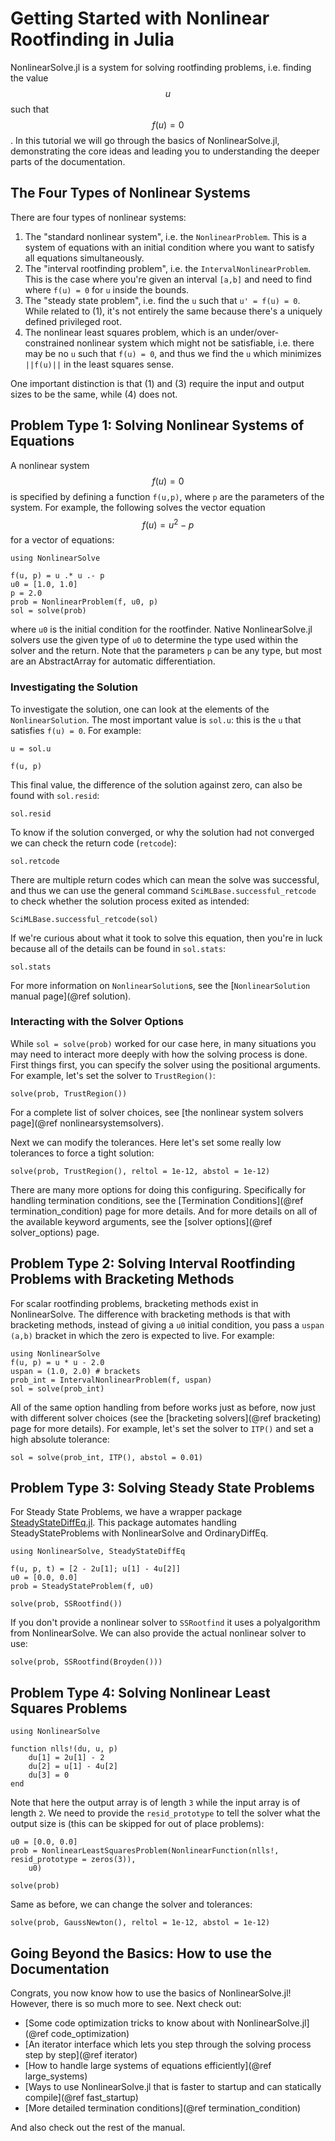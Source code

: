 # Getting Started with Nonlinear Rootfinding in Julia

NonlinearSolve.jl is a system for solving rootfinding problems, i.e. finding the value $$u$$
such that $$f(u) = 0$$. In this tutorial we will go through the basics of NonlinearSolve.jl,
demonstrating the core ideas and leading you to understanding the deeper parts of the
documentation.

## The Four Types of Nonlinear Systems

There are four types of nonlinear systems:

 1. The "standard nonlinear system", i.e. the `NonlinearProblem`. This is a system of
    equations with an initial condition where you want to satisfy all equations
    simultaneously.
 2. The "interval rootfinding problem", i.e. the `IntervalNonlinearProblem`. This is the
    case where you're given an interval `[a,b]` and need to find where `f(u) = 0` for `u`
    inside the bounds.
 3. The "steady state problem", i.e. find the `u` such that `u' = f(u) = 0`. While related
    to (1), it's not entirely the same because there's a uniquely defined privileged root.
 4. The nonlinear least squares problem, which is an under/over-constrained nonlinear system
    which might not be satisfiable, i.e. there may be no `u` such that `f(u) = 0`, and thus
    we find the `u` which minimizes `||f(u)||` in the least squares sense.

One important distinction is that (1) and (3) require the input and output sizes to be the
same, while (4) does not.

## Problem Type 1: Solving Nonlinear Systems of Equations

A nonlinear system $$f(u) = 0$$ is specified by defining a function `f(u,p)`, where `p` are
the parameters of the system. For example, the following solves the vector
equation $$f(u) = u^2 - p$$ for a vector of equations:

```@example 1
using NonlinearSolve

f(u, p) = u .* u .- p
u0 = [1.0, 1.0]
p = 2.0
prob = NonlinearProblem(f, u0, p)
sol = solve(prob)
```

where `u0` is the initial condition for the rootfinder. Native NonlinearSolve.jl solvers use
the given type of `u0` to determine the type used within the solver and the return. Note
that the parameters `p` can be any type, but most are an AbstractArray for automatic
differentiation.

### Investigating the Solution

To investigate the solution, one can look at the elements of the `NonlinearSolution`. The
most important value is `sol.u`: this is the `u` that satisfies `f(u) = 0`. For example:

```@example 1
u = sol.u
```

```@example 1
f(u, p)
```

This final value, the difference of the solution against zero, can also be found with
`sol.resid`:

```@example 1
sol.resid
```

To know if the solution converged, or why the solution had not converged we can check the
return code (`retcode`):

```@example 1
sol.retcode
```

There are multiple return codes which can mean the solve was successful, and thus we can use
the general command `SciMLBase.successful_retcode` to check whether the solution process
exited as intended:

```@example 1
SciMLBase.successful_retcode(sol)
```

If we're curious about what it took to solve this equation, then you're in luck because all
of the details can be found in `sol.stats`:

```@example 1
sol.stats
```

For more information on `NonlinearSolution`s, see the
[`NonlinearSolution` manual page](@ref solution).

### Interacting with the Solver Options

While `sol = solve(prob)` worked for our case here, in many situations you may need to
interact more deeply with how the solving process is done. First things first, you can
specify the solver using the positional arguments. For example, let's set the solver to
`TrustRegion()`:

```@example 1
solve(prob, TrustRegion())
```

For a complete list of solver choices, see
[the nonlinear system solvers page](@ref nonlinearsystemsolvers).

Next we can modify the tolerances. Here let's set some really low tolerances to force a
tight solution:

```@example 1
solve(prob, TrustRegion(), reltol = 1e-12, abstol = 1e-12)
```

There are many more options for doing this configuring. Specifically for handling
termination conditions, see the [Termination Conditions](@ref termination_condition) page
for more details. And for more details on all of the available keyword arguments, see the
[solver options](@ref solver_options) page.

## Problem Type 2: Solving Interval Rootfinding Problems with Bracketing Methods

For scalar rootfinding problems, bracketing methods exist in NonlinearSolve. The difference
with bracketing methods is that with bracketing methods, instead of giving a `u0` initial
condition, you pass a `uspan (a,b)` bracket in which the zero is expected to live. For
example:

```@example 1
using NonlinearSolve
f(u, p) = u * u - 2.0
uspan = (1.0, 2.0) # brackets
prob_int = IntervalNonlinearProblem(f, uspan)
sol = solve(prob_int)
```

All of the same option handling from before works just as before, now just with different
solver choices (see the [bracketing solvers](@ref bracketing) page for more details). For
example, let's set the solver to `ITP()` and set a high absolute tolerance:

```@example 1
sol = solve(prob_int, ITP(), abstol = 0.01)
```

## Problem Type 3: Solving Steady State Problems

For Steady State Problems, we have a wrapper package
[SteadyStateDiffEq.jl](https://github.com/SciML/SteadyStateDiffEq.jl). This package
automates handling SteadyStateProblems with NonlinearSolve and OrdinaryDiffEq.

```@example 1
using NonlinearSolve, SteadyStateDiffEq

f(u, p, t) = [2 - 2u[1]; u[1] - 4u[2]]
u0 = [0.0, 0.0]
prob = SteadyStateProblem(f, u0)

solve(prob, SSRootfind())
```

If you don't provide a nonlinear solver to `SSRootfind` it uses a polyalgorithm from
NonlinearSolve. We can also provide the actual nonlinear solver to use:

```@example 1
solve(prob, SSRootfind(Broyden()))
```

## Problem Type 4: Solving Nonlinear Least Squares Problems

```@example 1
using NonlinearSolve

function nlls!(du, u, p)
    du[1] = 2u[1] - 2
    du[2] = u[1] - 4u[2]
    du[3] = 0
end
```

Note that here the output array is of length `3` while the input array is of length `2`. We
need to provide the `resid_prototype` to tell the solver what the output size is (this can
be skipped for out of place problems):

```@example 1
u0 = [0.0, 0.0]
prob = NonlinearLeastSquaresProblem(NonlinearFunction(nlls!, resid_prototype = zeros(3)),
    u0)

solve(prob)
```

Same as before, we can change the solver and tolerances:

```@example 1
solve(prob, GaussNewton(), reltol = 1e-12, abstol = 1e-12)
```

## Going Beyond the Basics: How to use the Documentation

Congrats, you now know how to use the basics of NonlinearSolve.jl! However, there is so much
more to see. Next check out:

  - [Some code optimization tricks to know about with NonlinearSolve.jl](@ref code_optimization)
  - [An iterator interface which lets you step through the solving process step by step](@ref iterator)
  - [How to handle large systems of equations efficiently](@ref large_systems)
  - [Ways to use NonlinearSolve.jl that is faster to startup and can statically compile](@ref fast_startup)
  - [More detailed termination conditions](@ref termination_condition)

And also check out the rest of the manual.

